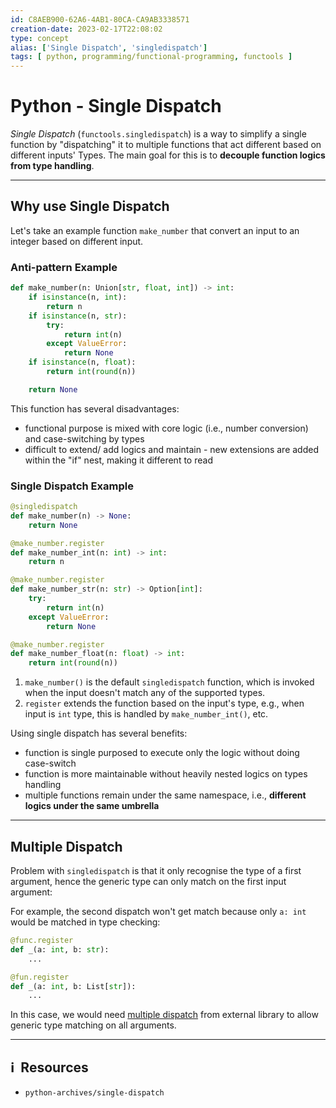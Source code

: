 ```yaml
---
id: C8AEB900-62A6-4AB1-80CA-CA9AB3338571
creation-date: 2023-02-17T22:08:02 
type: concept
alias: ['Single Dispatch', 'singledispatch']
tags: [ python, programming/functional-programming, functools ]
---
```


# Python - Single Dispatch 

*Single Dispatch* (`functools.singledispatch`) is a way to simplify a single function by "dispatching" it to multiple functions that act different based on different inputs' Types. The main goal for this is to **decouple function logics from type handling**.


---
## Why use Single Dispatch

Let's take an example function `make_number` that convert an input to an integer based on different input. 

### Anti-pattern Example

```python
def make_number(n: Union[str, float, int]) -> int:
    if isinstance(n, int):
        return n
    if isinstance(n, str):
        try:
            return int(n)
        except ValueError:
            return None
    if isinstance(n, float):
        return int(round(n))

    return None
```

This function has several disadvantages: 
- functional purpose is mixed with core logic (i.e., number conversion) and case-switching by types
- difficult to extend/ add logics and maintain - new extensions are added within the "if" nest, making it different to read

### Single Dispatch Example
```python
@singledispatch
def make_number(n) -> None:
    return None

@make_number.register
def make_number_int(n: int) -> int:
    return n

@make_number.register
def make_number_str(n: str) -> Option[int]:
    try:
        return int(n)
    except ValueError:
        return None

@make_number.register
def make_number_float(n: float) -> int:
    return int(round(n))
```

1. `make_number()` is the default `singledispatch` function, which is invoked when the input doesn't match any of the supported types. 
2. `register` extends the function based on the input's type, e.g., when input is `int` type, this is handled by `make_number_int()`, etc. 

Using single dispatch has several benefits:
- function is single purposed to execute only the logic without doing case-switch
- function is more maintainable without heavily nested logics on types handling
- multiple functions remain under the same namespace, i.e., **different logics under the same umbrella**

---
## Multiple Dispatch

Problem with `singledispatch` is that it only recognise the type of a first argument, hence the generic type can only match on the first input argument: 

For example, the second dispatch won't get match because only `a: int` would be matched in type checking:

```python
@func.register
def _(a: int, b: str):
	...

@fun.register
def _(a: int, b: List[str]): 
	...
```

In this case, we would need [multiple dispatch](https://pypi.org/project/multipledispatch/) from external library to allow generic type matching on all arguments.

---
## ℹ️  Resources
- `python-archives/single-dispatch`